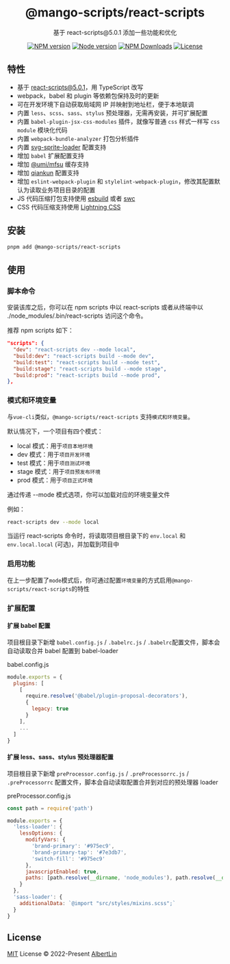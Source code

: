 <h1 align="center">
@mango-scripts/react-scripts
</h1>
<p align="center">
基于 react-scripts@5.0.1 添加一些功能和优化
<p>
<p align="center">
<a href="https://www.npmjs.com/package/@mango-scripts/react-scripts" target="__blank" rel="noopener noreferrer"><img src="https://img.shields.io/npm/v/@mango-scripts/react-scripts?label=" alt="NPM version"></a>
<a href="https://www.npmjs.com/package/@mango-scripts/react-scripts" target="__blank" rel="noopener noreferrer"><img src="https://img.shields.io/node/v/@mango-scripts/react-scripts" alt="Node version"></a>
<a href="https://www.npmjs.com/package/@mango-scripts/react-scripts" target="__blank" rel="noopener noreferrer"><img alt="NPM Downloads" src="https://img.shields.io/npm/dt/@mango-scripts/react-scripts"></a>
<a href="./LICENSE" target="__blank" rel="noopener noreferrer"><img alt="License" src="https://img.shields.io/github/license/Albertlin0923/mango-scripts"></a>
</p>

## 特性

- 基于 [react-scripts@5.0.1](https://github.com/facebook/create-react-app/tree/main/packages/react-scripts)，用 TypeScript 改写
- webpack，babel 和 plugin 等依赖包保持及时的更新
- 可在开发环境下自动获取局域网 IP 并映射到地址栏，便于本地联调
- 内置 `less`、`scss`、`sass`、`stylus` 预处理器，无需再安装，并可扩展配置
- 内置 `babel-plugin-jsx-css-modules` 插件，就像写普通 `css` 样式一样写 `css module` 模块化代码
- 内置 `webpack-bundle-analyzer` 打包分析插件
- 内置 [svg-sprite-loader](https://juejin.cn/post/6844903517564436493) 配置支持
- 增加 `babel` 扩展配置支持
- 增加 [@umi/mfsu](https://umijs.org/blog/mfsu-faster-than-vite) 缓存支持
- 增加 [qiankun](https://github.com/umijs/qiankun) 配置支持
- 增加 `eslint-webpack-plugin` 和 `stylelint-webpack-plugin`，修改其配置默认为读取业务项目目录的配置
- JS 代码压缩打包支持使用 [esbuild](https://github.com/webpack-contrib/terser-webpack-plugin#esbuild) 或者 [swc](https://github.com/webpack-contrib/terser-webpack-plugin#esbuild)
- CSS 代码压缩支持使用 [Lightning CSS](https://github.com/webpack-contrib/css-minimizer-webpack-plugin#minify)

## 安装

```bash
pnpm add @mango-scripts/react-scripts
```

## 使用

### 脚本命令

安装该库之后，你可以在 npm scripts 中以 react-scripts 或者从终端中以 ./node_modules/.bin/react-scripts 访问这个命令。

推荐 npm scripts 如下：

```json
"scripts": {
  "dev": "react-scripts dev --mode local",
  "build:dev": "react-scripts build --mode dev",
  "build:test": "react-scripts build --mode test",
  "build:stage": "react-scripts build --mode stage",
  "build:prod": "react-scripts build --mode prod",
},
```

### 模式和环境变量

与`vue-cli`类似，`@mango-scripts/react-scripts` 支持`模式和环境变量`。

默认情况下，一个项目有四个模式：

- local 模式：用于`项目本地环境`
- dev 模式：用于`项目开发环境`
- test 模式：用于`项目测试环境`
- stage 模式：用于`项目预发布环境`
- prod 模式：用于`项目正式环境`

通过传递 --mode 模式选项，你可以加载对应的环境变量文件

例如：

```bash
react-scripts dev --mode local
```

当运行 react-scripts 命令时，将读取项目根目录下的 `env.local` 和 `env.local.local` (可选)，并加载到项目中

### 启用功能

在上一步配置了`mode`模式后，你可通过配置`环境变量`的方式启用`@mango-scripts/react-scripts`的特性

### 扩展配置

#### 扩展 babel 配置

项目根目录下新增 `babel.config.js` / `.babelrc.js` / `.babelrc`配置文件，脚本会自动读取合并 babel 配置到 babel-loader

babel.config.js

```js
module.exports = {
  plugins: [
    [
      require.resolve('@babel/plugin-proposal-decorators'),
      {
        legacy: true
      }
    ],
    ...
  ]
}
```

#### 扩展 less、sass、stylus 预处理器配置

项目根目录下新增 `preProcessor.config.js` / `.preProcessorrc.js` / `.preProcessorrc` 配置文件，脚本会自动读取配置合并到对应的预处理器 loader

preProcessor.config.js

```js
const path = require('path')

module.exports = {
  'less-loader': {
    lessOptions: {
      modifyVars: {
        'brand-primary': '#975ec9',
        'brand-primary-tap': '#7e3db7',
        'switch-fill': '#975ec9'
      },
      javascriptEnabled: true,
      paths: [path.resolve(__dirname, 'node_modules'), path.resolve(__dirname, 'src')]
    }
  },
  'sass-loader': {
    additionalData: `@import "src/styles/mixins.scss";`
  }
}
```

## License

[MIT](./LICENSE) License © 2022-Present [AlbertLin](https://github.com/AlbertLin0923)
